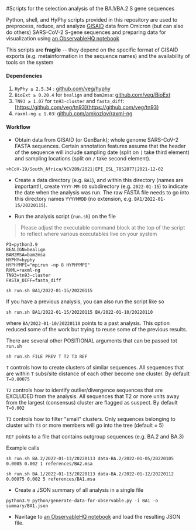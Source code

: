 #Scripts for the selection analysis of the BA.1/BA.2 S gene sequences

Python, shell, and HyPhy scripts provided in this repository are used to preprocess, reduce, and analyze [GISAID](http://gisaid.org) data from Omicron (but can also do others) SARS-CoV-2 S-gene sequences and preparing data for visualization using [an ObservableHQ notebook](https://observablehq.com/@spond/ba1-selection)

This scripts are **fragile** -- they depend on the specific format of GISAID exports (e.g. metainformation in the sequence names) and the availability of tools on the system


#### Dependencies

1. `HyPhy ≥ 2.5.34` : [github.com/veg/hyphy](http://github.com/veg/hyphy)
2. `BioExt ≥ 0.20.4` for `bealign` and `bam2msa`: [github.com/veg/BioExt](http://github.com/veg/BioExt)
3. `TN93 ≥ 1.07` for `tn93-cluster` and `fasta_diff`: [https://github.com/veg/tn93](https://github.com/veg/tn93) 
4. `raxml-ng ≥ 1.03`: [github.com/amkozlov/raxml-ng](https://github.com/amkozlov/raxml-ng)

#### Workflow

* Obtain data from GISAID (or GenBank); whole genome SARS-CoV-2 FASTA sequences. Certain annotation features assume that the header of the sequence will include sampling date (split on `|` take third element) and sampling locations (split on `/` take second element).

`>hCoV-19/South_Africa/NCV289/2021|EPI_ISL_7852877|2021-12-02`

* Create a data directory (e.g. `BA1`), and within this directory (names are important!), create `YYYY-MM-DD` subdirectory (e.g. `2022-01-15`) to indicate the date when the analysis was run. The raw FASTA file needs to go into this directory names `YYYYMMDD` (no extension, e.g. `BA1/2022-01-15/20220115`).

* Run the analysis script (`run.sh`) on the file 

> Please adjust the executable command block at the top of the script to reflect where various executables live on your system

```
P3=python3.9
BEALIGN=bealign
BAM2MSA=bam2msa
HYPHY=hyphy
HYPHYMPI="mpirun -np 8 HYPHYMPI"
RXML=raxml-ng
TN93=tn93-cluster
FASTA_DIFF=fasta_diff
```

```
sh run.sh BA1/2022-01-15/20220115
```

If you have a previous analysis, you can also run the script like so 

```
sh run.sh BA1/2022-01-15/20220115 BA/2022-01-10/20220110
```

where `BA/2022-01-10/20220110` points to a past analysis. This option reduced some of the work but trying to reuse some of the previous results.

There are several other POSITIONAL arguments that can be passed tot `run.sh`

```
sh run.sh FILE PREV T T2 T3 REF
```

`T` controls how to create clusters of similar sequences. All sequences that are within `T` subs/site distance of each other become one cluster. By default `T=0.00075`

`T2` controls how to identify outlier/divergence sequences that are EXCLUDED from the analysis. All sequences that T2 or more units away from the largest (consensus) cluster are flagged as suspect. By default `T=0.002`

`T3` controls how to filter "small" clusters. Only sequences belonging to cluster with `T3` or more members will go into the tree (default = 5)

`REF` points to a file that contains outgroup sequences (e.g. BA.2 and BA.3)

Example calls 


```
sh run.sh BA.2/2022-01-13/20220113 data-BA.2/2022-01-05/20220105 0.0005 0.002 1 references/BA2.msa
```

```
sh run.sh BA.1/2022-01-13/20220113 data-BA.2/2022-01-12/20220112 0.00075 0.002 5 references/BA1.msa
```

* Create a JSON summary of all analysis in a single file

```
python3.9 python/generate-data-for-observable.py -i BA1 -o summary/BA1.json
```

* Navitage to [an ObservableHQ notebook](https://observablehq.com/@spond/omicron-selection-file) and load the resulting JSON file.
 
